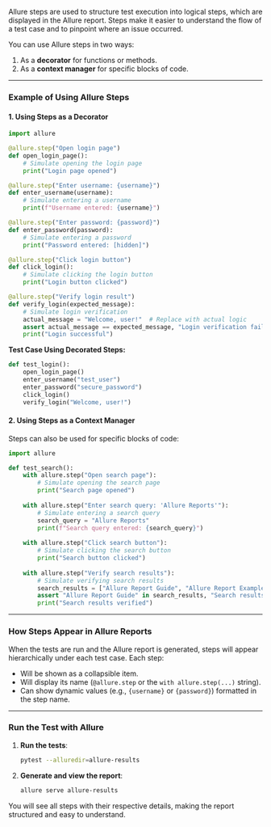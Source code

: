 Allure steps are used to structure test execution into logical steps, which are displayed in the Allure report. Steps make it easier to understand the flow of a test case and to pinpoint where an issue occurred.

You can use Allure steps in two ways:
1. As a **decorator** for functions or methods.
2. As a **context manager** for specific blocks of code.

---

### Example of Using Allure Steps

#### 1. **Using Steps as a Decorator**

```python
import allure

@allure.step("Open login page")
def open_login_page():
    # Simulate opening the login page
    print("Login page opened")

@allure.step("Enter username: {username}")
def enter_username(username):
    # Simulate entering a username
    print(f"Username entered: {username}")

@allure.step("Enter password: {password}")
def enter_password(password):
    # Simulate entering a password
    print("Password entered: [hidden]")

@allure.step("Click login button")
def click_login():
    # Simulate clicking the login button
    print("Login button clicked")

@allure.step("Verify login result")
def verify_login(expected_message):
    # Simulate login verification
    actual_message = "Welcome, user!"  # Replace with actual logic
    assert actual_message == expected_message, "Login verification failed"
    print("Login successful")
```

**Test Case Using Decorated Steps:**

```python
def test_login():
    open_login_page()
    enter_username("test_user")
    enter_password("secure_password")
    click_login()
    verify_login("Welcome, user!")
```

#### 2. **Using Steps as a Context Manager**

Steps can also be used for specific blocks of code:

```python
import allure

def test_search():
    with allure.step("Open search page"):
        # Simulate opening the search page
        print("Search page opened")
    
    with allure.step("Enter search query: 'Allure Reports'"):
        # Simulate entering a search query
        search_query = "Allure Reports"
        print(f"Search query entered: {search_query}")
    
    with allure.step("Click search button"):
        # Simulate clicking the search button
        print("Search button clicked")
    
    with allure.step("Verify search results"):
        # Simulate verifying search results
        search_results = ["Allure Report Guide", "Allure Report Examples"]
        assert "Allure Report Guide" in search_results, "Search results verification failed"
        print("Search results verified")
```

---

### How Steps Appear in Allure Reports

When the tests are run and the Allure report is generated, steps will appear hierarchically under each test case. Each step:
- Will be shown as a collapsible item.
- Will display its name (`@allure.step` or the `with allure.step(...)` string).
- Can show dynamic values (e.g., `{username}` or `{password}`) formatted in the step name.

---

### Run the Test with Allure

1. **Run the tests**:
   ```bash
   pytest --alluredir=allure-results
   ```

2. **Generate and view the report**:
   ```bash
   allure serve allure-results
   ```

You will see all steps with their respective details, making the report structured and easy to understand.